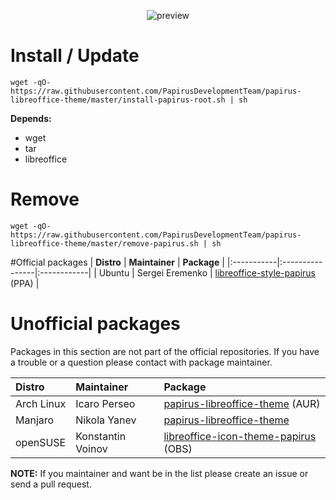 <p align="center">
  <img src="https://raw.githubusercontent.com/PapirusDevelopmentTeam/papirus-libreoffice-theme/master/preview.png" alt="preview"/>
</p>

# Install / Update
```
wget -qO- https://raw.githubusercontent.com/PapirusDevelopmentTeam/papirus-libreoffice-theme/master/install-papirus-root.sh | sh
```
**Depends:**
- wget
- tar
- libreoffice

# Remove
```
wget -qO- https://raw.githubusercontent.com/PapirusDevelopmentTeam/papirus-libreoffice-theme/master/remove-papirus.sh | sh
```

#Official packages
| **Distro** | **Maintainer**  | **Package** |
|:-----------|:----------------|:------------|
| Ubuntu     | Sergei Eremenko | [libreoffice-style-papirus](https://launchpad.net/~papirus/+archive/ubuntu/papirus) (PPA) |

# Unofficial packages
Packages in this section are not part of the official repositories. If you have a trouble or a question please contact with package maintainer.

| **Distro** | **Maintainer**    | **Package** |
|:-----------|:------------------|:------------|
| Arch Linux | Icaro Perseo      | [papirus-libreoffice-theme](https://aur.archlinux.org/packages/papirus-libreoffice-theme/) (AUR) |
| Manjaro    | Nikola Yanev      | [papirus-libreoffice-theme](http://download.tuxfamily.org/gericom/README.html) |
| openSUSE   | Konstantin Voinov | [libreoffice-icon-theme-papirus](https://build.opensuse.org/package/show/home:kill_it/libreoffice-icon-theme-papirus) (OBS) |

**NOTE:** If you maintainer and want be in the list please create an issue or send a pull request.
